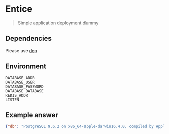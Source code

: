 # Entice
> Simple application deployment dummy

## Dependencies
Please use [dep](https://golang.github.io/dep/)

## Environment
```
DATABASE_ADDR
DATABASE_USER
DATABASE_PASSWORD
DATABASE_DATABASE
REDIS_ADDR
LISTEN
```

## Example answer
```json
{"db": "PostgreSQL 9.6.2 on x86_64-apple-darwin16.4.0, compiled by Apple LLVM version 8.0.0 (clang-800.0.42.1), 64-bit", "redis": "2018-03-20T20:58:43+03:00"}
```